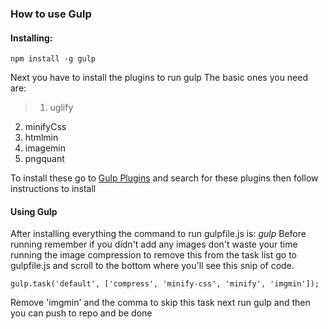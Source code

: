 ### How to use Gulp
#### Installing:

	npm install -g gulp

Next you have to install the plugins to run gulp
The basic ones you need are:
>1. uglify
2.	minifyCss
3.	htmlmin
4.	imagemin 
5.	pngquant

To install these go to [Gulp Plugins](http://gulpjs.com/plugins/)
and search for these plugins then follow instructions to install
#### Using Gulp
After installing everything the command to run gulpfile.js is: *gulp*
Before running remember if you didn't add any images don't waste your time running the image compression to remove this from the task list go to gulpfile.js and scroll to the bottom where you'll see this snip of code.
	
	gulp.task('default', ['compress', 'minify-css', 'minify', 'imgmin']);
Remove 'imgmin' and the comma to skip this task next run gulp and then you can push to repo and be done